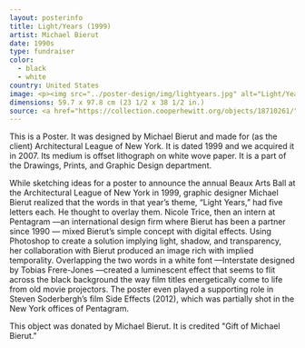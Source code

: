 ```yaml
---
layout: posterinfo
title: Light/Years (1999)
artist: Michael Bierut
date: 1990s
type: fundraiser
color:
  - black
  - white
country: United States
image: <p><img src="../poster-design/img/lightyears.jpg" alt="Light/Years poster"/></p>
dimensions: 59.7 x 97.8 cm (23 1/2 x 38 1/2 in.)
source: <a href="https://collection.cooperhewitt.org/objects/18710261/"> https://collection.cooperhewitt.org/objects/18710261/ </a>
---
```


<p> This is a Poster. It was designed by Michael Bierut and made for (as the client) Architectural League of New York. It is dated 1999 and we acquired it in 2007. Its medium is offset lithograph on white wove paper. It is a part of the Drawings, Prints, and Graphic Design department. </p>

<p> While sketching ideas for a poster to announce the annual Beaux Arts Ball at the Architectural League of New York in 1999, graphic designer Michael Bierut realized that the words in that year’s theme, “Light Years,” had five letters each. He thought to overlay them. Nicole Trice, then an intern at Pentagram —an international design firm where Bierut has been a partner since 1990 — mixed Bierut’s simple concept with digital effects. Using Photoshop to create a solution implying light, shadow, and transparency, her collaboration with Bierut produced an image rich with implied temporality. Overlapping the two words in a white font —Interstate designed by Tobias Frere-Jones —created a luminescent effect that seems to flit across the black background the way film titles energetically come to life from old movie projectors. The poster even played a supporting role in Steven Soderbergh’s film Side Effects (2012), which was partially shot in the New York offices of Pentagram. </p>

<p> This object was donated by Michael Bierut. It is credited "Gift of Michael Bierut." </p>